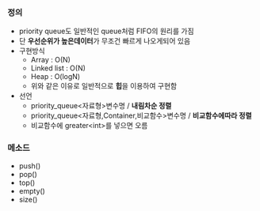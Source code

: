 ### 정의
* priority queue도 일반적인 queue처럼 FIFO의 원리를 가짐 
* 단 **우선순위가 높은데이터**가 무조건 빠르게 나오게되어 있음
* 구현방식
  * Array : O(N)
  * Linked list : O(N)
  * Heap : O(logN)
  * 위와 같은 이유로 일반적으로 **힙**을 이용하여 구현함
* 선언
  * priority_queue<자료형>변수명 / **내림차순 정렬**
  * priority_queue<자료형,Container,비교함수>변수명 / **비교함수에따라 정렬** 
  * 비교함수에 greater\<int\>를 넣으면 오름

### 메소드
* push()
* pop()
* top()
* empty()
* size()

